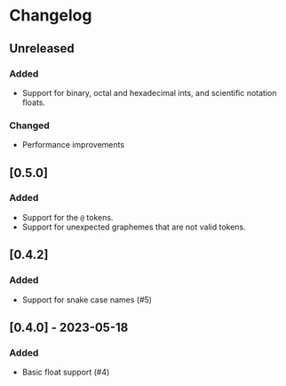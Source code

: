 # Changelog

## Unreleased

### Added

- Support for binary, octal and hexadecimal ints, and scientific notation
  floats.

### Changed

- Performance improvements

## [0.5.0]

### Added

- Support for the `@` tokens.
- Support for unexpected graphemes that are not valid tokens.

## [0.4.2]

### Added

- Support for snake case names (#5)

## [0.4.0] - 2023-05-18

### Added

- Basic float support (#4)
